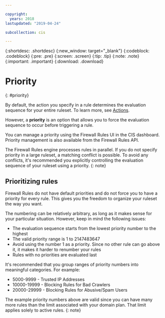 ```yaml
---

copyright:
  years: 2018
lastupdated: "2019-04-24"

subcollection: cis

---
```


{:shortdesc: .shortdesc}
{:new_window: target="_blank"}
{:codeblock: .codeblock}
{:pre: .pre}
{:screen: .screen}
{:tip: .tip}
{:note: .note}
{:important: .important}
{:download: .download}

# Priority
{: #priority}

By default, the action you specify in a rule determines the evaluation sequence for your entire ruleset. To learn more, see [Actions](/docs/infrastructure/cis?topic=cis-actions).

However, a **priority** is an option that allows you to force the evaluation sequence to occur before triggering a rule.

You can manage a priority using the Firewall Rules UI in the CIS dashboard. Priority management is also available from the Firewall Rules API.

The Firewall Rules engine processes rules in parallel. If you do not specify priority in a large ruleset, a matching conflict is possible. To avoid any conflicts, it's recommended you explicitly controlling the evaluation sequence of your ruleset using a priority.
{: note}

## Prioritizing rules

Firewall Rules do not have default priorities and do not force you to have a priority for every rule. This gives you the freedom to organize your ruleset the way you want.

The numbering can be relatively arbitrary, as long as it makes sense for your particular situation. However, keep in mind the following issues:

* The evaluation sequence starts from the lowest priority number to the highest
* The valid priority range is 1 to 2147483647
* Avoid using the number 1 as a priority. Since no other rule can go above it, it makes it harder to renumber your rules
* Rules with no priorities are evaluated last

It's recommended that you group ranges of priority numbers into meaningful categories. For example:

* 5000-9999 - Trusted IP Addresses
* 10000-19999 - Blocking Rules for Bad Crawlers
* 20000-29999 - Blocking Rules for Abusive/Spam Users

The example priority numbers above are valid since you can have many more rules than the limit associated with your domain plan. That limit applies solely to active rules.
{: note}
